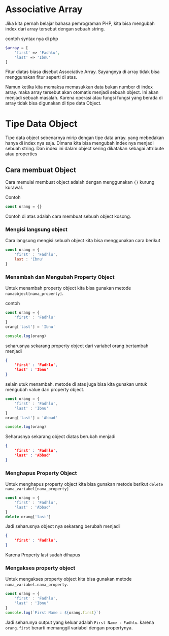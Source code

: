 # Associative Array

Jika kita pernah belajar bahasa pemrograman PHP, kita bisa mengubah index dari array tersebut dengan sebuah string.

contoh syntax nya di php

```php
$array = [
    'first' => 'Fadhlu',
    'last' => 'Ibnu'
]
```

Fitur diatas biasa disebut Associative Array. Sayangnya di array tidak bisa menggunakan fitur seperti di atas.

Namun ketika kita memaksa memasukkan data bukan number di index array. maka array tersebut akan otomatis menjadi sebuah object. Ini akan menjadi sebuah masalah. Karena operasi atau fungsi fungsi yang berada di array tidak bisa digunakan di tipe data Object. 

# Tipe Data Object

Tipe data object sebenarnya mirip dengan tipe data array. yang mebedakan hanya di index nya saja. Dimana kita bisa mengubah index nya menjadi sebuah string. Dan index ini dalam object sering dikatakan sebagai attribute atau properties

## Cara membuat Object

Cara memulai membuat object adalah dengan menggunakan `{}` kurung kurawal.

Contoh

```js
const orang = {}
```

Contoh di atas adalah cara membuat sebuah object kosong.

### Mengisi langsung object

Cara langsung mengisi sebuah object kita bisa menggunakan cara berikut

```js
const orang = {
    'first' : 'Fadhlu',
    last : 'Ibnu'
}
```

### Menambah dan Mengubah Property Object

Untuk menambah property object kita bisa gunakan metode `namaobject[nama_property]`.

contoh

```js
const orang = {
    'first' : 'Fadhlu'
}
orang['last'] = 'Ibnu' 

console.log(orang)
```

seharusnya sekarang property object dari variabel orang bertambah menjadi

```json
{
    'first' : 'Fadhlu',
    'last' : 'Ibnu'
}
```

selain utuk menambah. metode di atas juga bisa kita gunakan untuk mengubah value dari property object.

```js
const orang = {
    'first' : 'Fadhlu',
    'last' : 'Ibnu'
}
orang['last'] = 'Abbad' 

console.log(orang)
```

Seharusnya sekarang object diatas berubah menjadi

```json
{
    'first' : 'Fadhlu',
    'last' : 'Abbad'
}
```

### Menghapus Property Object 

Untuk menghapus property object kita bisa gunakan metode berikut `delete nama_variabel[nama_property]`

```js
const orang = {
    'first' : 'Fadhlu',
    'last' : 'Abbad'
}
delete orang['last']
```

Jadi seharusnya object nya sekarang berubah menjadi

```json
{
    'first' : 'Fadhlu',
}
```

Karena Property last sudah dihapus

### Mengakses property object

Untuk mengakses property object kita bisa gunakan metode `nama_variabel.nama_property`.

```js
const orang = {
    'first' : 'Fadhlu',
    'last' : 'Ibnu'
}
console.log(`First Name : ${orang.first}`)
```

Jadi seharunya output yang keluar adalah `First Name : Fadhlu`. karena `orang.first` berarti memanggil variabel dengan propertynya.